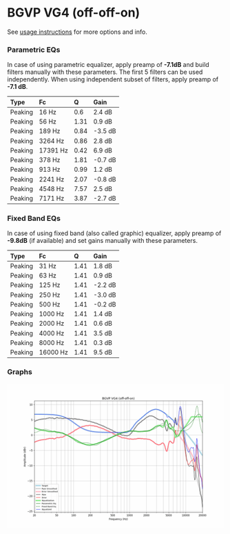 # BGVP VG4 (off-off-on)
See [usage instructions](https://github.com/jaakkopasanen/AutoEq#usage) for more options and info.

### Parametric EQs
In case of using parametric equalizer, apply preamp of **-7.1dB** and build filters manually
with these parameters. The first 5 filters can be used independently.
When using independent subset of filters, apply preamp of **-7.1 dB**.

| Type    | Fc       |    Q | Gain    |
|:--------|:---------|:-----|:--------|
| Peaking | 16 Hz    | 0.6  | 2.4 dB  |
| Peaking | 56 Hz    | 1.31 | 0.9 dB  |
| Peaking | 189 Hz   | 0.84 | -3.5 dB |
| Peaking | 3264 Hz  | 0.86 | 2.8 dB  |
| Peaking | 17391 Hz | 0.42 | 6.9 dB  |
| Peaking | 378 Hz   | 1.81 | -0.7 dB |
| Peaking | 913 Hz   | 0.99 | 1.2 dB  |
| Peaking | 2241 Hz  | 2.07 | -0.8 dB |
| Peaking | 4548 Hz  | 7.57 | 2.5 dB  |
| Peaking | 7171 Hz  | 3.87 | -2.7 dB |

### Fixed Band EQs
In case of using fixed band (also called graphic) equalizer, apply preamp of **-9.8dB**
(if available) and set gains manually with these parameters.

| Type    | Fc       |    Q | Gain    |
|:--------|:---------|:-----|:--------|
| Peaking | 31 Hz    | 1.41 | 1.8 dB  |
| Peaking | 63 Hz    | 1.41 | 0.9 dB  |
| Peaking | 125 Hz   | 1.41 | -2.2 dB |
| Peaking | 250 Hz   | 1.41 | -3.0 dB |
| Peaking | 500 Hz   | 1.41 | -0.2 dB |
| Peaking | 1000 Hz  | 1.41 | 1.4 dB  |
| Peaking | 2000 Hz  | 1.41 | 0.6 dB  |
| Peaking | 4000 Hz  | 1.41 | 3.5 dB  |
| Peaking | 8000 Hz  | 1.41 | 0.3 dB  |
| Peaking | 16000 Hz | 1.41 | 9.5 dB  |

### Graphs
![](./BGVP%20VG4%20(off-off-on).png)